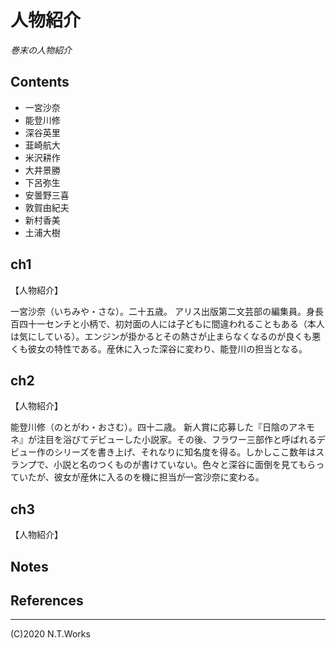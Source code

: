 # 人物紹介

*巻末の人物紹介*

## Contents

- 一宮沙奈
- 能登川修
- 深谷英里
- 韮崎航大
- 米沢耕作
- 大井景勝
- 下呂弥生
- 安曇野三喜
- 敦賀由紀夫
- 新村香美
- 土浦大樹

## ch1

【人物紹介】

一宮沙奈（いちみや・さな）。二十五歳。
アリス出版第二文芸部の編集員。身長百四十一センチと小柄で、初対面の人には子どもに間違われることもある（本人は気にしている）。エンジンが掛かるとその熱さが止まらなくなるのが良くも悪くも彼女の特性である。産休に入った深谷に変わり、能登川の担当となる。


## ch2

【人物紹介】

能登川修（のとがわ・おさむ）。四十二歳。
新人賞に応募した『日陰のアネモネ』が注目を浴びてデビューした小説家。その後、フラワー三部作と呼ばれるデビュー作のシリーズを書き上げ、それなりに知名度を得る。しかしここ数年はスランプで、小説と名のつくものが書けていない。色々と深谷に面倒を見てもらっていたが、彼女が産休に入るのを機に担当が一宮沙奈に変わる。

## ch3

【人物紹介】

## Notes

## References

---
(C)2020 N.T.Works
